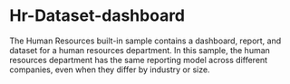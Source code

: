 # Hr-Dataset-dashboard
The Human Resources built-in sample contains a dashboard, report, and dataset for a human resources department. In this sample, the human resources department has the same reporting model across different companies, even when they differ by industry or size. 
